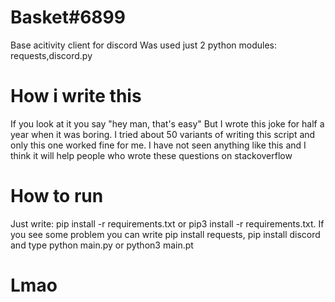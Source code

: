 # Basket#6899
Base acitivity client for discord
Was used just 2 python modules:
requests,discord.py

# How i write this
If you look at it you say "hey man, that's easy"
But I wrote this joke for half a year when it was boring. I tried about 50 variants of writing this script and only this one worked fine for me. 
I have not seen anything like this and I think it will help people who wrote these questions on stackoverflow

# How to run
Just write:
pip install -r requirements.txt or pip3 install -r requirements.txt. If you see some problem you can write pip install requests, pip install discord
and type python main.py or python3 main.pt

# Lmao
